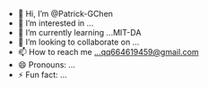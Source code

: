 - 👋 Hi, I’m @Patrick-GChen
- 👀 I’m interested in ...
- 🌱 I’m currently learning ...MIT-DA
- 💞️ I’m looking to collaborate on ...
- 📫 How to reach me ...qq664619459@gmail.com
- 😄 Pronouns: ...
- ⚡ Fun fact: ...

<!---
Patrick-GChen/Patrick-GChen is a ✨ special ✨ repository because its `README.md` (this file) appears on your GitHub profile.
You can click the Preview link to take a look at your changes.
--->
